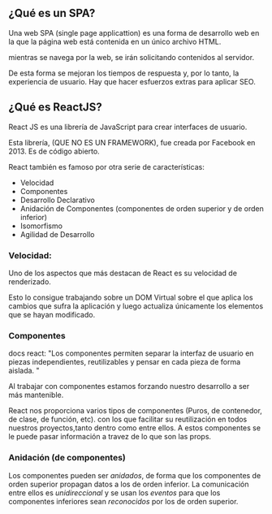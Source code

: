 
## ¿Qué es un SPA?

Una web SPA (single page applicattion) es una forma de desarrollo web en la que la página web está contenida en un único archivo HTML.

mientras se navega por la web, se irán solicitando contenidos al servidor.

De esta forma se mejoran los tiempos de respuesta y, por lo tanto, la experiencia de usuario.
Hay que hacer esfuerzos extras para aplicar SEO.

## ¿Qué es ReactJS?

React JS es una librería de JavaScript para crear interfaces de usuario.

Esta librería, (QUE NO ES UN FRAMEWORK), fue creada por Facebook en 2013.
Es de código abierto.

React también es famoso por otra serie de características:

* Velocidad
* Componentes
* Desarrollo Declarativo
* Anidación de Componentes (componentes de orden superior y de orden inferior) 
* Isomorfismo
* Agilidad de Desarrollo


 ### Velocidad:

Uno de los aspectos que más destacan de React es su velocidad de renderizado.

Esto lo consigue trabajando sobre un DOM Virtual sobre el que aplica los cambios que sufra la aplicación y luego actualiza únicamente los elementos que se hayan modificado.

### Componentes

docs react: "Los componentes permiten separar la interfaz de usuario en piezas independientes, reutilizables y pensar en cada pieza de forma aislada. "

Al trabajar con componentes estamos forzando nuestro desarrollo a ser más mantenible.

React nos proporciona varios tipos de componentes (Puros, de contenedor, de clase, de función, etc). con los que facilitar su reutilización en todos nuestros proyectos,tanto dentro como entre ellos.
A estos componentes se le puede pasar información a travez de lo que son las props.

### Anidación (de componentes)

Los componentes pueden ser *anidados*, de forma que los componentes de orden superior propagan datos a los de orden inferior.
La comunicación entre ellos es *unidireccional* y se usan los *eventos* para que los componentes inferiores sean *reconocidos* por los de orden superior.



